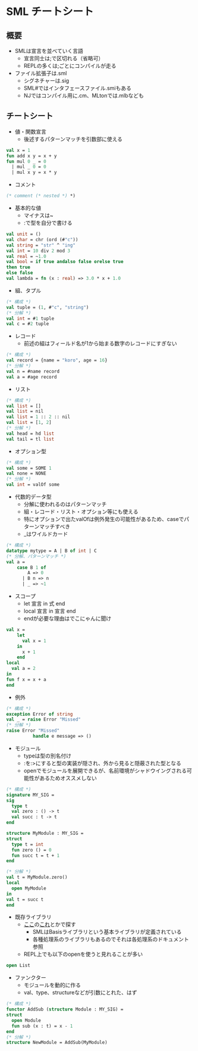 # SML チートシート

## 概要
* SMLは宣言を並べていく言語
  * 宣言同士は;で区切れる（省略可）
  * REPLの多くは;ごとにコンパイルが走る
* ファイル拡張子は.sml
  * シグネチャーは.sig
  * SML#ではインタフェースファイル.smiもある
  * NJではコンパイル用に.cm、MLtonでは.mlbなども

## チートシート

* 値・関数宣言
  * 後述するパターンマッチを引数部に使える
```sml
val x = 1
fun add x y = x + y
fun mul 0 _ = 0
  | mul _ 0 = 0
  | mul x y = x * y
```

* コメント
```sml
(* comment (* nested *) *)
```

* 基本的な値
  * マイナスは~
  * :で型を自分で書ける
```sml
val unit = ()
val char = chr (ord (#"c"))
val string = "str" ^ "ing"
val int = 10 div 2 mod 3
val real = ~1.0
val bool = if true andalso false orelse true
then true
else false
val lambda = fn (x : real) => 3.0 * x + 1.0
```

* 組、タプル
```sml
(* 構成 *)
val tuple = (1, #"c", "string")
(* 分解 *)
val int = #1 tuple
val c = #2 tuple
```

* レコード
  * 前述の組はフィールド名が1から始まる数字のレコードにすぎない
```sml
(* 構成 *)
val record = {name = "koro", age = 16}
(* 分解 *)
val n = #name record
val a = #age record
```

* リスト
```sml
(* 構成 *)
val list = []
val list = nil
val list = 1 :: 2 :: nil
val list = [1, 2]
(* 分解 *)
val head = hd list
val tail = tl list
```

* オプション型
```sml
(* 構成 *)
val some = SOME 1
val none = NONE
(* 分解 *)
val int = valOf some
```

* 代数的データ型
  * 分解に使われるのはパターンマッチ
  * 組・レコード・リスト・オプション等にも使える
  * 特にオプションで出たvalOfは例外発生の可能性があるため、caseでパターンマッチすべき
  * _はワイルドカード
```sml
(* 構成 *)
datatype mytype = A | B of int | C
(* 分解、パターンマッチ *)
val a =
    case B 1 of
        A => 0
      | B n => n
      | _ => ~1
```

* スコープ
  * let 宣言 in 式 end
  * local 宣言 in 宣言 end
  * endが必要な理由はでこにゃんに聞け
```sml
val x =
    let
      val x = 1
    in
      x + 1
    end
local
  val a = 2
in
fun f x = x + a
end
```

* 例外
```sml
(* 構成 *)
exception Error of string
val _ = raise Error "Missed"
(* 分解 *)
raise Error "Missed"
          handle e message => ()
```

* モジュール
  * typeは型の別名付け
  * :を:>にすると型の実装が隠され、外から見ると隠蔽された型となる
  * openでモジュールを展開できるが、名前環境がシャドウイングされる可能性があるためオススメしない
```sml
(* 構成 *)
signature MY_SIG =
sig
  type t
  val zero : () -> t
  val succ : t -> t
end

structure MyModule : MY_SIG =
struct
  type t = int
  fun zero () = 0
  fun succ t = t + 1
end

(* 分解 *)
val t = MyModule.zero()
local
  open MyModule
in
val t = succ t
end
```

* 既存ライブラリ
  * [ここ](http://sml-family.org/Basis/)の[これ](http://sml-family.org/Basis/index-all.html)とかで探す
    * SMLはBasisライブラリという基本ライブラリが定義されている
    * 各種処理系のライブラリもあるのでそれは各処理系のドキュメント参照
  * REPL上でも以下のopenを使うと見れることが多い
```sml
open List
```

* ファンクター
  * モジュールを動的に作る
  * val、type、structureなどが引数にとれた、はず
```sml
(* 構成 *)
functor AddSub (structure Module : MY_SIG) =
struct
  open Module
  fun sub (x : t) = x - 1
end
(* 分解 *)
structure NewModule = AddSub(MyModule)
```
